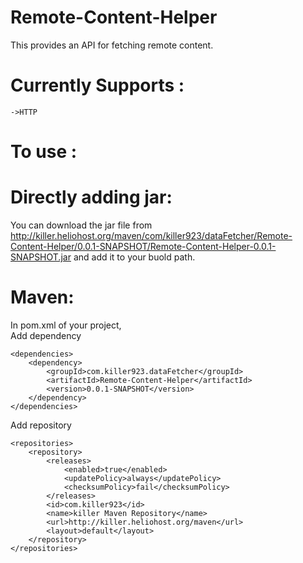 Remote-Content-Helper
=====================
This provides an API for fetching remote content.

Currently Supports : 
=====================
	
	->HTTP
	

To use :
=====================

Directly adding jar:
============
You can download the jar file from http://killer.heliohost.org/maven/com/killer923/dataFetcher/Remote-Content-Helper/0.0.1-SNAPSHOT/Remote-Content-Helper-0.0.1-SNAPSHOT.jar
and add it to your buold path.

Maven:
============
In pom.xml of your project, <br>
Add dependency

	<dependencies> 
		<dependency>
			<groupId>com.killer923.dataFetcher</groupId>
			<artifactId>Remote-Content-Helper</artifactId>
			<version>0.0.1-SNAPSHOT</version>
		</dependency>
	</dependencies>

Add repository 

	<repositories>
		<repository>
			<releases>
				<enabled>true</enabled>
				<updatePolicy>always</updatePolicy>
				<checksumPolicy>fail</checksumPolicy>
			</releases>
			<id>com.killer923</id>
			<name>killer Maven Repository</name>
			<url>http://killer.heliohost.org/maven</url>
			<layout>default</layout>
		</repository>
	</repositories>
